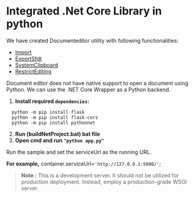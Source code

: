 # Integrated .Net Core Library in python

We have created Documenteditor utility with following functionalities:

* [Import](../README.md/#import)
* [ExportSfdt](../README.md/#exportsfdt)
* [SystemClipboard](../README.md/#systemclipboard)
* [RestrictEditing](../README.md/#restrictediting)


Document editor does not have native support to open a document using Python. We can use the .NET Core Wrapper as a Python backend.

1. **Install required `dependencies`:**
  ```
    python -m pip install flask
    python -m pip install flask-cors
    python -m pip install pythonnet
  ```

2. **Run (buildNetProject.bat) bat file**
3. **Open cmd and run `"python app.py"`**


Run the sample and set the serviceUrl as the running URL.

**For example,**
container.serviceUrl=`'http://127.0.0.1:5000/'`;

>**Note :** This is a development server. It should not be utilized for production deployment. Instead, employ a production-grade WSGI server.